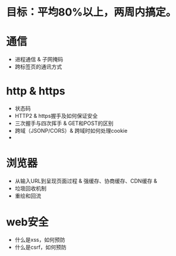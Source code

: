 # 目标：平均80%以上，两周内搞定。
# 通信
- 进程通信 & 子网掩码
- 跨标签页的通讯方式

# http & https
- 状态码 
- HTTP2 & https握手及如何保证安全
- 三次握手与四次挥手 & GET和POST的区别
- 跨域（JSONP/CORS）& 跨域时如何处理cookie
- 

# 浏览器
- 从输入URL到呈现页面过程 & 强缓存、协商缓存、CDN缓存 & 
- 垃圾回收机制
- 重绘和回流

# web安全
- 什么是xss，如何预防
- 什么是csrf，如何预防